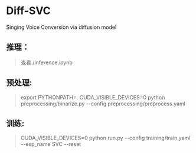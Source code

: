 # Diff-SVC
Singing Voice Conversion via diffusion model

## 推理：

>查看./inference.ipynb


## 预处理:

>export PYTHONPATH=.
CUDA_VISIBLE_DEVICES=0 python preprocessing/binarize.py --config preprocessing/preprocess.yaml

## 训练:

>CUDA_VISIBLE_DEVICES=0 python run.py --config training/train.yaml --exp_name SVC --reset 


